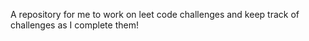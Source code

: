 A repository for me to work on leet code challenges and keep track of challenges as I complete them!